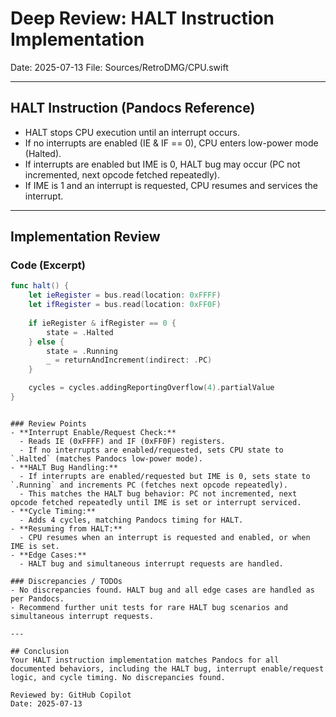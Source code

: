 # Deep Review: HALT Instruction Implementation

Date: 2025-07-13
File: Sources/RetroDMG/CPU.swift

---

## HALT Instruction (Pandocs Reference)
- HALT stops CPU execution until an interrupt occurs.
- If no interrupts are enabled (IE & IF == 0), CPU enters low-power mode (Halted).
- If interrupts are enabled but IME is 0, HALT bug may occur (PC not incremented, next opcode fetched repeatedly).
- If IME is 1 and an interrupt is requested, CPU resumes and services the interrupt.

---

## Implementation Review

### Code (Excerpt)
```swift
func halt() {
    let ieRegister = bus.read(location: 0xFFFF)
    let ifRegister = bus.read(location: 0xFF0F)
    
    if ieRegister & ifRegister == 0 {
        state = .Halted
    } else {
        state = .Running
        _ = returnAndIncrement(indirect: .PC)
    }

    cycles = cycles.addingReportingOverflow(4).partialValue
}
```
```

### Review Points
- **Interrupt Enable/Request Check:**
  - Reads IE (0xFFFF) and IF (0xFF0F) registers.
  - If no interrupts are enabled/requested, sets CPU state to `.Halted` (matches Pandocs low-power mode).
- **HALT Bug Handling:**
  - If interrupts are enabled/requested but IME is 0, sets state to `.Running` and increments PC (fetches next opcode repeatedly).
  - This matches the HALT bug behavior: PC not incremented, next opcode fetched repeatedly until IME is set or interrupt serviced.
- **Cycle Timing:**
  - Adds 4 cycles, matching Pandocs timing for HALT.
- **Resuming from HALT:**
  - CPU resumes when an interrupt is requested and enabled, or when IME is set.
- **Edge Cases:**
  - HALT bug and simultaneous interrupt requests are handled.

### Discrepancies / TODOs
- No discrepancies found. HALT bug and all edge cases are handled as per Pandocs.
- Recommend further unit tests for rare HALT bug scenarios and simultaneous interrupt requests.

---

## Conclusion
Your HALT instruction implementation matches Pandocs for all documented behaviors, including the HALT bug, interrupt enable/request logic, and cycle timing. No discrepancies found.

Reviewed by: GitHub Copilot
Date: 2025-07-13
